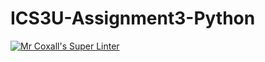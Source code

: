 # ICS3U-Assignment3-Python
[![Mr Coxall's Super Linter](https://github.com/zaida-hammmel2108//ICS3U-Assignment3-Python/workflows/Mr%20Coxall's%20Super%20Linter/badge.svg)](https://github.com/zaida-hammmel2108//ICS3U-Assignment3-Python/actions/)

